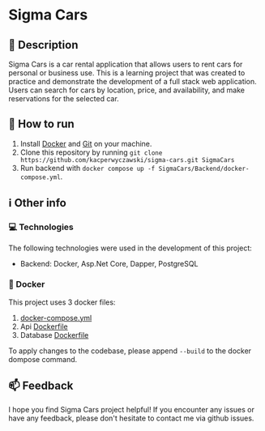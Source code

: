 # Sigma Cars

## 📝 Description

Sigma Cars is a car rental application that allows users to rent cars for personal or business use. This is a learning project that was created to practice and demonstrate the development of a full stack web application. Users can search for cars by location, price, and availability, and make reservations for the selected car.

## 🚀 How to run

1. Install [Docker](https://www.docker.com/) and [Git](https://git-scm.com/downloads) on your machine.
2. Clone this repository by running `git clone https://github.com/kacperwyczawski/sigma-cars.git SigmaCars`
3. Run backend with `docker compose up -f SigmaCars/Backend/docker-compose.yml`.



## ℹ️ Other info

### 💻 Technologies

The following technologies were used in the development of this project:

- Backend: Docker, Asp.Net Core, Dapper, PostgreSQL

### 🐋 Docker

This project uses 3 docker files:

1. [docker-compose.yml](Backend/docker-compose.yml)
2. Api [Dockerfile](Backend/Dockerfile)
3. Database [Dockerfile](Backend/SigmaCars.Database/Dockerfile)

To apply changes to the codebase, please append `--build` to the docker dompose command.

## 📫 Feedback

I hope you find Sigma Cars project helpful! If you encounter any issues or have any feedback, please don't hesitate to contact me via github issues.
